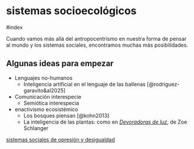# sistemas socioecológicos
#index

Cuando vamos más allá del antropocentrismo en nuestra forma de pensar al mundo y los sistemas sociales, encontramos muchas más posibilidades.

## Algunas ideas para empezar

- Lenguajes no-humanos
    - Inteligencia artificial en el lenguaje de las ballenas [@rodriguez-garavito&al2025]
- Comunicación interespecie
    - Semiótica interespecia
- enactivismo ecosistémico
    - Los bosques piensan [@kohn2013]
    - La inteligencia de las plantas: como en [*Devoradoras de luz*](https://proassetspdlcom.cdnstatics2.com/usuaris/libros_contenido/arxius/61/60118_Las_devoradoras_de_luz.pdf), de Zoe Schlanger

[sistemas sociales de opresión y desigualdad](202506051804.md)
